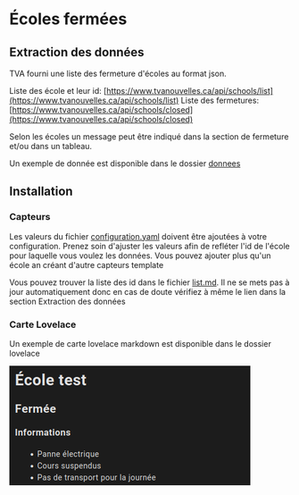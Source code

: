 # Écoles fermées

## Extraction des données
TVA fourni une liste des fermeture d'écoles au format json.

Liste des école et leur id: [https://www.tvanouvelles.ca/api/schools/list](https://www.tvanouvelles.ca/api/schools/list)
Liste des fermetures: [https://www.tvanouvelles.ca/api/schools/closed](https://www.tvanouvelles.ca/api/schools/closed)

Selon les écoles un message peut être indiqué dans la section de fermeture et/ou dans un tableau.

Un exemple de donnée est disponible dans le dossier [donnees](donnees)

## Installation

### Capteurs

Les valeurs du fichier [configuration.yaml](configuration.yaml) doivent être ajoutées à votre configuration. Prenez soin d'ajuster les valeurs afin de refléter l'id de l'école pour laquelle vous voulez les données. Vous pouvez ajouter plus qu'un école an créant d'autre capteurs template

Vous pouvez trouver la liste des id dans le fichier [list.md](list.md). Il ne se mets pas à jour automatiquement donc en cas de doute vérifiez à même le lien dans la section Extraction des données

### Carte Lovelace

Un exemple de carte lovelace markdown est disponible dans le dossier lovelace

![Markdown Écoles](images/ecoles1.png)
